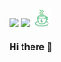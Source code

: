 <a href="https://www.linkedin.com/in/prateek-joshi-iifmite/"><img height="26" src="https://cdn1.iconfinder.com/data/icons/social-links/382/linkedin-512.png"></a>
<a href="https://twitter.com/PratzJoshi"><img height="32" src="https://ipsf.net/wp-content/uploads/2018/10/twitter-transparent-app-2.png"></a>
<a href="https://www.buymeacoffee.com/prateekjoshi"><img height="34" src="https://raw.githubusercontent.com/prateekjoshi565/prateekjoshi565/main/icon/coffee-icon.png"></a>

</p>


### Hi there 👋

<!--
**prateekjoshi565/prateekjoshi565** is a ✨ _special_ ✨ repository because its `README.md` (this file) appears on your GitHub profile.

Here are some ideas to get you started:

- 🔭 I’m currently working on ...
- 🌱 I’m currently learning ...
- 👯 I’m looking to collaborate on ...
- 🤔 I’m looking for help with ...
- 💬 Ask me about ...
- 📫 How to reach me: ...
- 😄 Pronouns: ...
- ⚡ Fun fact: ...
-->
